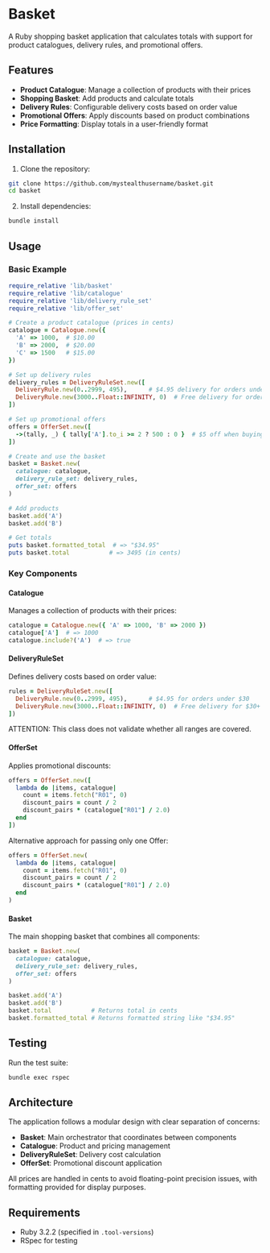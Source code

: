 # Basket

A Ruby shopping basket application that calculates totals with support for product catalogues, delivery rules, and promotional offers.

## Features

- **Product Catalogue**: Manage a collection of products with their prices
- **Shopping Basket**: Add products and calculate totals
- **Delivery Rules**: Configurable delivery costs based on order value
- **Promotional Offers**: Apply discounts based on product combinations
- **Price Formatting**: Display totals in a user-friendly format

## Installation

1. Clone the repository:
```bash
git clone https://github.com/mystealthusername/basket.git
cd basket
```

2. Install dependencies:
```bash
bundle install
```

## Usage

### Basic Example

```ruby
require_relative 'lib/basket'
require_relative 'lib/catalogue'
require_relative 'lib/delivery_rule_set'
require_relative 'lib/offer_set'

# Create a product catalogue (prices in cents)
catalogue = Catalogue.new({
  'A' => 1000,  # $10.00
  'B' => 2000,  # $20.00
  'C' => 1500   # $15.00
})

# Set up delivery rules
delivery_rules = DeliveryRuleSet.new([
  DeliveryRule.new(0..2999, 495),      # $4.95 delivery for orders under $30
  DeliveryRule.new(3000..Float::INFINITY, 0)  # Free delivery for orders $30+
])

# Set up promotional offers
offers = OfferSet.new([
  ->(tally, _) { tally['A'].to_i >= 2 ? 500 : 0 }  # $5 off when buying 2+ of product A
])

# Create and use the basket
basket = Basket.new(
  catalogue: catalogue,
  delivery_rule_set: delivery_rules,
  offer_set: offers
)

# Add products
basket.add('A')
basket.add('B')

# Get totals
puts basket.formatted_total  # => "$34.95"
puts basket.total           # => 3495 (in cents)
```

### Key Components

#### Catalogue
Manages a collection of products with their prices:
```ruby
catalogue = Catalogue.new({ 'A' => 1000, 'B' => 2000 })
catalogue['A']  # => 1000
catalogue.include?('A')  # => true
```

#### DeliveryRuleSet
Defines delivery costs based on order value:
```ruby
rules = DeliveryRuleSet.new([
  DeliveryRule.new(0..2999, 495),      # $4.95 for orders under $30
  DeliveryRule.new(3000..Float::INFINITY, 0)  # Free delivery for $30+
])
```

ATTENTION: This class does not validate whether all ranges are covered.

#### OfferSet
Applies promotional discounts:
```ruby
offers = OfferSet.new([
  lambda do |items, catalogue|
    count = items.fetch("R01", 0)
    discount_pairs = count / 2
    discount_pairs * (catalogue["R01"] / 2.0)
  end
])
```

Alternative approach for passing only one Offer:
```ruby
offers = OfferSet.new(
  lambda do |items, catalogue|
    count = items.fetch("R01", 0)
    discount_pairs = count / 2
    discount_pairs * (catalogue["R01"] / 2.0)
  end
)
```

#### Basket
The main shopping basket that combines all components:
```ruby
basket = Basket.new(
  catalogue: catalogue,
  delivery_rule_set: delivery_rules,
  offer_set: offers
)

basket.add('A')
basket.add('B')
basket.total           # Returns total in cents
basket.formatted_total # Returns formatted string like "$34.95"
```

## Testing

Run the test suite:
```bash
bundle exec rspec
```

## Architecture

The application follows a modular design with clear separation of concerns:

- **Basket**: Main orchestrator that coordinates between components
- **Catalogue**: Product and pricing management
- **DeliveryRuleSet**: Delivery cost calculation
- **OfferSet**: Promotional discount application

All prices are handled in cents to avoid floating-point precision issues, with formatting provided for display purposes.

## Requirements

- Ruby 3.2.2 (specified in `.tool-versions`)
- RSpec for testing
